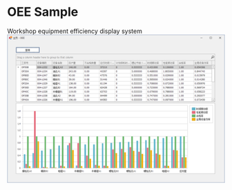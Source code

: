 # OEE Sample
 Workshop equipment efficiency display system
 <img src="https://github.com/Xia-Qi/OEE-Sample/blob/master/Source/Image/demo1.png" >

